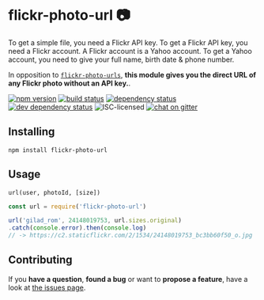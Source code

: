 # flickr-photo-url 📷

To get a simple file, you need a Flickr API key. To get a Flickr API key, you need a Flickr account. A Flickr account is a Yahoo account. To get a Yahoo account, you need to give your full name, birth date & phone number.

In opposition to [`flickr-photo-urls`](https://github.com/npm-flickr/flickr-photo-urls#flickr-photo-urls), **this module gives you the direct URL of any Flickr photo without an API key.**.

[![npm version](https://img.shields.io/npm/v/flickr-photo-url.svg)](https://www.npmjs.com/package/flickr-photo-url)
[![build status](https://img.shields.io/travis/derhuerst/flickr-photo-url.svg)](https://travis-ci.org/derhuerst/flickr-photo-url)
[![dependency status](https://img.shields.io/david/derhuerst/flickr-photo-url.svg)](https://david-dm.org/derhuerst/flickr-photo-url)
[![dev dependency status](https://img.shields.io/david/dev/derhuerst/flickr-photo-url.svg)](https://david-dm.org/derhuerst/flickr-photo-url#info=devDependencies)
![ISC-licensed](https://img.shields.io/github/license/derhuerst/flickr-photo-url.svg)
[![chat on gitter](https://badges.gitter.im/derhuerst.svg)](https://gitter.im/derhuerst)


## Installing

```
npm install flickr-photo-url
```


## Usage

```
url(user, photoId, [size])
```

```js
const url = require('flickr-photo-url')

url('gilad_rom', 24148019753, url.sizes.original)
.catch(console.error).then(console.log)
// -> https://c2.staticflickr.com/2/1534/24148019753_bc3bb60f50_o.jpg
```


## Contributing

If you **have a question**, **found a bug** or want to **propose a feature**, have a look at [the issues page](https://github.com/derhuerst/flickr-photo-url/issues).
